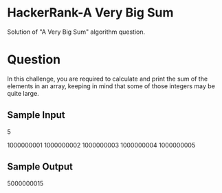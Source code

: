 # HackerRank-A Very Big Sum
Solution of "A Very Big Sum" algorithm question.

# Question

In this challenge, you are required to calculate and print the sum of the elements in an array, keeping in mind that some of those integers may be quite large.



## Sample Input

5

1000000001 1000000002 1000000003 1000000004 1000000005


## Sample Output

5000000015
